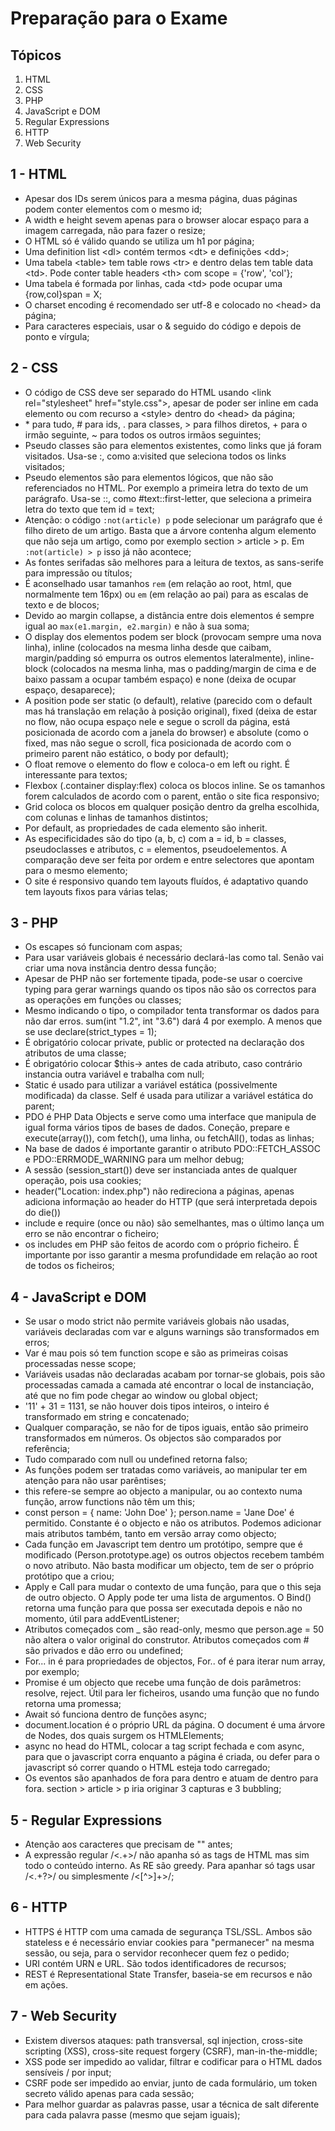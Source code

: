 # Preparação para o Exame

## Tópicos

1. HTML
2. CSS
3. PHP
4. JavaScript e DOM
5. Regular Expressions
6. HTTP
7. Web Security

## 1 - HTML

- Apesar dos IDs serem únicos para a mesma página, duas páginas podem conter elementos com o mesmo id;
- A width e height sevem apenas para o browser alocar espaço para a imagem carregada, não para fazer o resize;
- O HTML só é válido quando se utiliza um h1 por página;
- Uma definition list \<dl> contém termos \<dt> e definições \<dd>;
- Uma tabela \<table> tem table rows \<tr> e dentro delas tem table data \<td>. Pode conter table headers \<th> com scope = {'row', 'col'};
- Uma tabela é formada por linhas, cada \<td> pode ocupar uma {row,col}span = X;
- O charset encoding é recomendado ser utf-8 e colocado no \<head> da página;
- Para caracteres especiais, usar o & seguido do código e depois de ponto e vírgula;

## 2 - CSS

- O código de CSS deve ser separado do HTML usando \<link rel="stylesheet" href="style.css">, apesar de poder ser inline em cada elemento ou com recurso a \<style> dentro do \<head> da página;
- \* para tudo, \# para ids, . para classes, > para filhos diretos, + para o irmão seguinte, ~ para todos os outros irmãos seguintes;
- Pseudo classes são para elementos existentes, como links que já foram visitados. Usa-se :, como a:visited que seleciona todos os links visitados;
- Pseudo elementos são para elementos lógicos, que não são referenciados no HTML. Por exemplo a primeira letra do texto de um parágrafo. Usa-se ::, como #text::first-letter, que seleciona a primeira letra do texto que tem id = text;
- Atenção: o código `:not(article) p` pode selecionar um parágrafo que é filho direto de um artigo. Basta que a árvore contenha algum elemento que não seja um artigo, como por exemplo section > article > p. Em `:not(article) > p` isso já não acontece;
- As fontes serifadas são melhores para a leitura de textos, as sans-serife para impressão ou títulos;
- É aconselhado usar tamanhos `rem` (em relação ao root, html, que normalmente tem 16px) ou `em` (em relação ao pai) para as escalas de texto e de blocos;
- Devido ao margin collapse, a distância entre dois elementos é sempre igual ao `max(e1.margin, e2.margin)` e não à sua soma;
- O display dos elementos podem ser block (provocam sempre uma nova linha), inline (colocados na mesma linha desde que caibam, margin/padding só empurra os outros elementos lateralmente), inline-block (colocados na mesma linha, mas o padding/margin de cima e de baixo passam a ocupar também espaço) e none (deixa de ocupar espaço, desaparece);
- A position pode ser static (o default), relative (parecido com o default mas há translação em relação à posição original), fixed (deixa de estar no flow, não ocupa espaço nele e segue o scroll da página, está posicionada de acordo com a janela do browser) e absolute (como o fixed, mas não segue o scroll, fica posicionada de acordo com o primeiro parent não estático, o body por default);
- O float remove o elemento do flow e coloca-o em left ou right. É interessante para textos;
- Flexbox (.container display:flex) coloca os blocos inline. Se os tamanhos forem calculados de acordo com o parent, então o site fica responsivo;
- Grid coloca os blocos em qualquer posição dentro da grelha escolhida, com colunas e linhas de tamanhos distintos;
- Por default, as propriedades de cada elemento são inherit. 
- As especificidades são do tipo (a, b, c) com a = id, b = classes, pseudoclasses e atributos, c = elementos, pseudoelementos. A comparação deve ser feita por ordem e entre selectores que apontam para o mesmo elemento;
- O site é responsivo quando tem layouts fluídos, é adaptativo quando tem layouts fixos para várias telas;

## 3 - PHP

- Os escapes só funcionam com aspas;
- Para usar variáveis globais é necessário declará-las como tal. Senão vai criar uma nova instância dentro dessa função;
- Apesar de PHP não ser fortemente tipada, pode-se usar o coercive typing para gerar warnings quando os tipos não são os correctos para as operações em funções ou classes;
- Mesmo indicando o tipo, o compilador tenta transformar os dados para não dar erros. sum(int "1.2", int "3.6") dará 4 por exemplo. A menos que se use declare(strict_types = 1);
- É obrigatório colocar private, public or protected na declaração dos atributos de uma classe;
- É obrigatório colocar $this-> antes de cada atributo, caso contrário instancia outra variável e trabalha com null;
- Static é usado para utilizar a variável estática (possivelmente modificada) da classe. Self é usada para utilizar a variável estática do parent;
- PDO é PHP Data Objects e serve como uma interface que manipula de igual forma vários tipos de bases de dados. Coneção, prepare e execute(array()), com fetch(), uma linha, ou fetchAll(), todas as linhas;
- Na base de dados é importante garantir o atributo PDO::FETCH_ASSOC e PDO::ERRMODE_WARNING para um melhor debug;
- A sessão (session_start()) deve ser instanciada antes de qualquer operação, pois usa cookies;
- header("Location: index.php") não redireciona a páginas, apenas adiciona informação ao header do HTTP (que será interpretada depois do die())
- include e require (once ou não) são semelhantes, mas o último lança um erro se não encontrar o ficheiro;
- os includes em PHP são feitos de acordo com o próprio ficheiro. É importante por isso garantir a mesma profundidade em relação ao root de todos os ficheiros;

## 4 - JavaScript e DOM

- Se usar o modo strict não permite variáveis globais não usadas, variáveis declaradas com var e alguns warnings são transformados em erros;
- Var é mau pois só tem function scope e são as primeiras coisas processadas nesse scope;
- Variáveis usadas não declaradas acabam por tornar-se globais, pois são processadas camada a camada até encontrar o local de instanciação, até que no fim pode chegar ao window ou global object;
- '11' + 31 = 1131, se não houver dois tipos inteiros, o inteiro é transformado em string e concatenado;
- Qualquer comparação, se não for de tipos iguais, então são primeiro transformados em números. Os objectos são comparados por referência;
- Tudo comparado com null ou undefined retorna falso;
- As funções podem ser tratadas como variáveis, ao manipular ter em atenção para não usar parêntises;
- this refere-se sempre ao objecto a manipular, ou ao contexto numa função, arrow functions não têm um this;
- const person = { name: 'John Doe' }; person.name = 'Jane Doe' é permitido. Constante é o objecto e não os atributos. Podemos adicionar mais atributos também, tanto em versão array como objecto;
- Cada função em Javascript tem dentro um protótipo, sempre que é modificado (Person.prototype.age) os outros objectos recebem também o novo atributo. Não basta modificar um objecto, tem de ser o próprio protótipo que a criou;
- Apply e Call para mudar o contexto de uma função, para que o this seja de outro objecto. O Apply pode ter uma lista de argumentos. O Bind() retorna uma função para que possa ser executada depois e não no momento, útil para addEventListener;
- Atributos começados com _ são read-only, mesmo que person.age = 50 não altera o valor original do construtor. Atributos começados com # são privados e dão erro ou undefined;
- For... in é para propriedades de objectos, For.. of é para iterar num array, por exemplo;
- Promise é um objecto que recebe uma função de dois parâmetros: resolve, reject. Útil para ler ficheiros, usando uma função que no fundo retorna uma promessa;
- Await só funciona dentro de funções async;
- document.location é o próprio URL da página. O document é uma árvore de Nodes, dos quais surgem os HTMLElements;
- async no head do HTML, colocar a tag script fechada e com async, para que o javascript corra enquanto a página é criada, ou defer para o javascript só correr quando o HTML esteja todo carregado;
- Os eventos são apanhados de fora para dentro e atuam de dentro para fora. section > article > p iria originar 3 capturas e 3 bubbling;

## 5 - Regular Expressions

- Atenção aos caracteres que precisam de "\" antes;
- A expressão regular /<.+>/ não apanha só as tags de HTML mas sim todo o conteúdo interno. As RE são greedy. Para apanhar só tags usar /<.+?>/ ou simplesmente /<[^>]+>/;

## 6 - HTTP

- HTTPS é HTTP com uma camada de segurança TSL/SSL. Ambos são stateless e é necessário enviar cookies para "permanecer" na mesma sessão, ou seja, para o servidor reconhecer quem fez o pedido;
- URI contém URN e URL. São todos identificadores de recursos;
- REST é Representational State Transfer, baseia-se em recursos e não em ações.

## 7 - Web Security

- Existem diversos ataques: path transversal, sql injection, cross-site scripting (XSS), cross-site request forgery (CSRF), man-in-the-middle;
- XSS pode ser impedido ao validar, filtrar e codificar para o HTML dados sensíveis / por input;
- CSRF pode ser impedido ao enviar, junto de cada formulário, um token secreto válido apenas para cada sessão;
- Para melhor guardar as palavras passe, usar a técnica de salt diferente para cada palavra passe (mesmo que sejam iguais);

